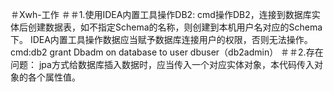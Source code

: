 ＃Xwh-工作
＃＃1.使用IDEA内置工具操作DB2:
cmd操作DB2，连接到数据库实体后创建数据表，如不指定Schema的名称，则创建到本机用户名对应的Schema下。
IDEA内置工具操作数据应当赋予数据库连接用户的权限，否则无法操作。cmd:db2 grant Dbadm on database to user dbuser（db2admin）
＃＃2.存在问题：
jpa方式给数据库插入数据时，应当传入一个对应实体对象，本代码传入对象的各个属性值。 
